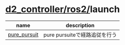 # [d2_controller/](../../README.md)[ros2/](../ros2.md)launch

| name | description |
| - | - |
| [pure_pursuit](./launch/pure_pursuit.md) | pure pursuiteで経路追従を行う |
